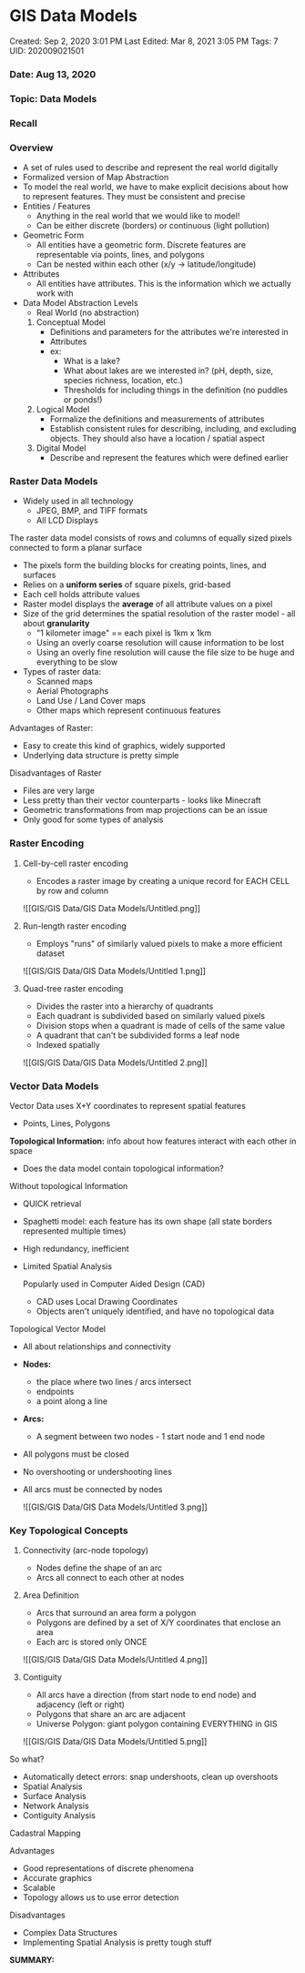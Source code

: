 # GIS Data Models

Created: Sep 2, 2020 3:01 PM
Last Edited: Mar 8, 2021 3:05 PM
Tags: 7
UID: 202009021501

### Date: Aug 13, 2020

### Topic: Data Models

### Recall

### Overview

- A set of rules used to describe and represent the real world digitally
- Formalized version of Map Abstraction
- To model the real world, we have to make explicit decisions about how to represent features. They must be consistent and precise
- Entities / Features
    - Anything in the real world that we would like to model!
    - Can be either discrete (borders) or continuous (light pollution)
- Geometric Form
    - All entities have a geometric form. Discrete features are representable via points, lines, and polygons
    - Can be nested within each other (x/y → latitude/longitude)
- Attributes
    - All entities have attributes. This is the information which we actually work with
- Data Model Abstraction Levels
    - Real World (no abstraction)
    1. Conceptual Model
        - Definitions and parameters for the attributes we're interested in
        - Attributes
        - ex:
            - What is a lake?
            - What about lakes are we interested in? (pH, depth, size, species richness, location, etc.)
            - Thresholds for including things in the definition (no puddles or ponds!)
    2. Logical Model
        - Formalize the definitions and measurements of attributes
        - Establish consistent rules for describing, including, and excluding objects. They should also have a location / spatial aspect
    3. Digital Model
        - Describe and represent the features which were defined earlier

### Raster Data Models

- Widely used in all technology
    - JPEG, BMP, and TIFF formats
    - All LCD Displays

The raster data model consists of rows and columns of equally sized pixels connected to form a planar surface

- The pixels form the building blocks for creating points, lines, and surfaces
- Relies on a **uniform series** of square pixels, grid-based
- Each cell holds attribute values
- Raster model displays the **average** of all attribute values on a pixel
- Size of the grid determines the spatial resolution of the raster model - all about **granularity**
    - "1 kilometer image" == each pixel is 1km x 1km
    - Using an overly coarse resolution will cause information to be lost
    - Using an overly fine resolution will cause the file size to be huge and everything to be slow
- Types of raster data:
    - Scanned maps
    - Aerial Photographs
    - Land Use / Land Cover maps
    - Other maps which represent continuous features

Advantages of Raster:

- Easy to create this kind of graphics, widely supported
- Underlying data structure is pretty simple

Disadvantages of Raster

- Files are very large
- Less pretty than their vector counterparts - looks like Minecraft
- Geometric transformations from map projections can be an issue
- Only good for some types of analysis

### Raster Encoding

1. Cell-by-cell raster encoding
    - Encodes a raster image by creating a unique record for EACH CELL by row and column

    ![[GIS/GIS Data/GIS Data Models/Untitled.png]]

2. Run-length raster encoding
    - Employs "runs" of similarly valued pixels to make a more efficient dataset

    ![[GIS/GIS Data/GIS Data Models/Untitled 1.png]]

3. Quad-tree raster encoding
    - Divides the raster into a hierarchy of quadrants
    - Each quadrant is subdivided based on similarly valued pixels
    - Division stops when a quadrant is made of cells of the same value
    - A quadrant that can't be subdivided forms a leaf node
    - Indexed spatially

    ![[GIS/GIS Data/GIS Data Models/Untitled 2.png]]

### Vector Data Models

Vector Data uses X+Y coordinates to represent spatial features

- Points, Lines, Polygons

**Topological Information:** info about how features interact with each other in space

- Does the data model contain topological information?

Without topological Information

- QUICK retrieval
- Spaghetti model: each feature has its own shape (all state borders represented multiple times)
- High redundancy, inefficient
- Limited Spatial Analysis

    Popularly used in Computer Aided Design (CAD)

    - CAD uses Local Drawing Coordinates
    - Objects aren't uniquely identified, and have no topological data

Topological Vector Model

- All about relationships and connectivity
- **Nodes:**
    - the place where two lines / arcs intersect
    - endpoints
    - a point along a line
- **Arcs:**
    - A segment between two nodes - 1 start node and 1 end node
- All polygons must be closed
- No overshooting or undershooting lines
- All arcs must be connected by nodes

    ![[GIS/GIS Data/GIS Data Models/Untitled 3.png]]

### Key Topological Concepts

1. Connectivity (arc-node topology)
    - Nodes define the shape of an arc
    - Arcs all connect to each other at nodes
2. Area Definition
    - Arcs that surround an area form a polygon
    - Polygons are defined by a set of X/Y coordinates that enclose an area
    - Each arc is stored only ONCE

    ![[GIS/GIS Data/GIS Data Models/Untitled 4.png]]

3. Contiguity
    - All arcs have a direction (from start node to end node) and adjacency (left or right)
    - Polygons that share an arc are adjacent
    - Universe Polygon: giant polygon containing EVERYTHING in GIS

    ![[GIS/GIS Data/GIS Data Models/Untitled 5.png]]

So what?

- Automatically detect errors: snap undershoots, clean up overshoots
- Spatial Analysis
- Surface Analysis
- Network Analysis
- Contiguity Analysis

Cadastral Mapping 

Advantages

- Good representations of discrete phenomena
- Accurate graphics
- Scalable
- Topology allows us to use error detection

Disadvantages

- Complex Data Structures
- Implementing Spatial Analysis is pretty tough stuff

**SUMMARY:**